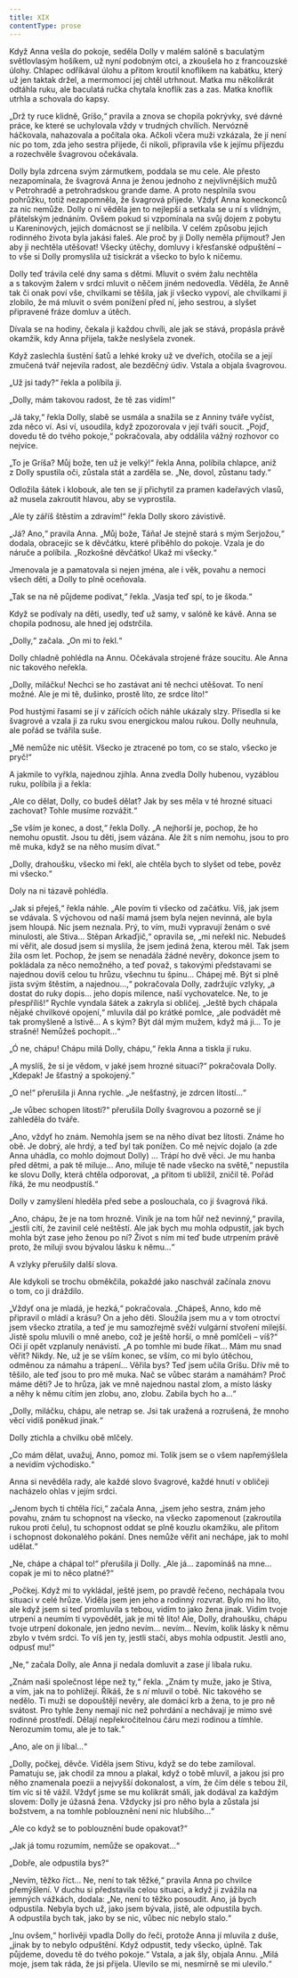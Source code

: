 ```yaml
---
title: XIX
contentType: prose
---
```


<section>

Když Anna vešla do pokoje, seděla Dolly v malém salóně s baculatým světlovlasým hošíkem, už nyní podobným otci, a zkoušela ho z francouzské úlohy. Chlapec odříkával úlohu a přitom kroutil knoflíkem na kabátku, který už jen taktak držel, a mermomocí jej chtěl utrhnout. Matka mu několikrát odtáhla ruku, ale baculatá ručka chytala knoflík zas a zas. Matka knoflík utrhla a schovala do kapsy.

„Drž ty ruce klidně, Gríšo,“ pravila a znova se chopila pokrývky, své dávné práce, ke které se uchylovala vždy v trudných chvílích. Nervózně háčkovala, nahazovala a počítala oka. Ačkoli včera muži vzkázala, že jí není nic po tom, zda jeho sestra přijede, či nikoli, připravila vše k jejímu příjezdu a rozechvěle švagrovou očekávala.

Dolly byla zdrcena svým zármutkem, poddala se mu cele. Ale přesto nezapomínala, že švagrová Anna je ženou jednoho z nejvlivnějších mužů v Petrohradě a petrohradskou grande dame. A proto nesplnila svou pohrůžku, totiž nezapomněla, že švagrová přijede. Vždyť Anna koneckonců za nic nemůže. Dolly o ní věděla jen to nejlepší a setkala se u ní s vlídným, přátelským jednáním. Ovšem pokud si vzpomínala na svůj dojem z pobytu u Kareninových, jejich domácnost se jí nelíbila. V celém způsobu jejich rodinného života byla jakási faleš. Ale proč by ji Dolly neměla přijmout? Jen aby ji nechtěla utěšovat! Všecky útěchy, domluvy i křesťanské odpuštění – to vše si Dolly promyslila už tisíckrát a všecko to bylo k ničemu.

Dolly teď trávila celé dny sama s dětmi. Mluvit o svém žalu nechtěla a s takovým žalem v srdci mluvit o něčem jiném nedovedla. Věděla, že Anně tak či onak poví vše, chvilkami se těšila, jak jí všecko vypoví, ale chvilkami ji zlobilo, že má mluvit o svém ponížení před ní, jeho sestrou, a slyšet připravené fráze domluv a útěch.

Dívala se na hodiny, čekala ji každou chvíli, ale jak se stává, propásla právě okamžik, kdy Anna přijela, takže neslyšela zvonek.

Když zaslechla šustění šatů a lehké kroky už ve dveřích, otočila se a její zmučená tvář nejevila radost, ale bezděčný údiv. Vstala a objala švagrovou.

„Už jsi tady?“ řekla a políbila ji.

„Dolly, mám takovou radost, že tě zas vidím!“

„Já taky,“ řekla Dolly, slabě se usmála a snažila se z Anniny tváře vyčíst, zda něco ví. Asi ví, usoudila, když zpozorovala v její tváři soucit. „Pojď, dovedu tě do tvého pokoje,“ pokračovala, aby oddálila vážný rozhovor co nejvíce.

„To je Gríša? Můj bože, ten už je velký!“ řekla Anna, políbila chlapce, aniž z Dolly spustila oči, zůstala stát a zarděla se. „Ne, dovol, zůstanu tady.“

Odložila šátek i klobouk, ale ten se jí přichytil za pramen kadeřavých vlasů, až musela zakroutit hlavou, aby se vyprostila.

„Ale ty záříš štěstím a zdravím!“ řekla Dolly skoro závistivě.

„Já? Ano,“ pravila Anna. „Můj bože, Táňa! Je stejně stará s mým Serjožou,“ dodala, obracejíc se k děvčátku, které přiběhlo do pokoje. Vzala je do náruče a políbila. „Rozkošné děvčátko! Ukaž mi všecky.“

Jmenovala je a pamatovala si nejen jména, ale i věk, povahu a nemoci všech dětí, a Dolly to plně oceňovala.

„Tak se na ně půjdeme podívat,“ řekla. „Vasja teď spí, to je škoda.“

Když se podívaly na děti, usedly, teď už samy, v salóně ke kávě. Anna se chopila podnosu, ale hned jej odstrčila.

„Dolly,“ začala. „On mi to řekl.“

Dolly chladně pohlédla na Annu. Očekávala strojené fráze soucitu. Ale Anna nic takového neřekla.

„Dolly, miláčku! Nechci se ho zastávat ani tě nechci utěšovat. To není možné. Ale je mi tě, dušinko, prostě líto, ze srdce líto!“

Pod hustými řasami se jí v zářících očích náhle ukázaly slzy. Přisedla si ke švagrové a vzala ji za ruku svou energickou malou rukou. Dolly neuhnula, ale pořád se tvářila suše.

„Mě nemůže nic utěšit. Všecko je ztracené po tom, co se stalo, všecko je pryč!“

A jakmile to vyřkla, najednou zjihla. Anna zvedla Dolly hubenou, vyzáblou ruku, políbila ji a řekla:

„Ale co dělat, Dolly, co budeš dělat? Jak by ses měla v té hrozné situaci zachovat? Tohle musíme rozvážit.“

„Se vším je konec, a dost,“ řekla Dolly. „A nejhorší je, pochop, že ho nemohu opustit. Jsou tu děti, jsem vázána. Ale žít s ním nemohu, jsou to pro mě muka, když se na něho musím dívat.“

„Dolly, drahoušku, všecko mi řekl, ale chtěla bych to slyšet od tebe, pověz mi všecko.“

Doly na ni tázavě pohlédla.

„Jak si přeješ,“ řekla náhle. „Ale povím ti všecko od začátku. Víš, jak jsem se vdávala. S výchovou od naší mamá jsem byla nejen nevinná, ale byla jsem hloupá. Nic jsem neznala. Prý, to vím, muži vypravují ženám o své minulosti, ale Stiva… Stěpan Arkaďjič,“ opravila se, „mi neřekl nic. Nebudeš mi věřit, ale dosud jsem si myslila, že jsem jediná žena, kterou měl. Tak jsem žila osm let. Pochop, že jsem se nenadála žádné nevěry, dokonce jsem to pokládala za něco nemožného, a teď považ, s takovými představami se najednou dovíš celou tu hrůzu, všechnu tu špínu… Chápej mě. Být si plně jista svým štěstím, a najednou…,“ pokračovala Dolly, zadržujíc vzlyky, „a dostat do ruky dopis… jeho dopis milence, naší vychovatelce. Ne, to je přespříliš!“ Rychle vyndala šátek a zakryla si obličej. „Ještě bych chápala nějaké chvilkové opojení,“ mluvila dál po krátké pomlce, „ale podvádět mě tak promyšleně a lstivě… A s kým? Být dál mým mužem, když má ji… To je strašné! Nemůžeš pochopit…“

„Ó ne, chápu! Chápu milá Dolly, chápu,“ řekla Anna a tiskla jí ruku.

„A myslíš, že si je vědom, v jaké jsem hrozné situaci?“ pokračovala Dolly. „Kdepak! Je šťastný a spokojený.“

„O ne!“ přerušila ji Anna rychle. „Je nešťastný, je zdrcen lítostí…“

„Je vůbec schopen lítosti?“ přerušila Dolly švagrovou a pozorně se jí zahleděla do tváře.

„Ano, vždyť ho znám. Nemohla jsem se na něho dívat bez lítosti. Známe ho obě. Je dobrý, ale hrdý, a teď byl tak ponížen. Co mě nejvíc dojalo (a zde Anna uhádla, co mohlo dojmout Dolly) … Trápí ho dvě věci. Je mu hanba před dětmi, a pak tě miluje… Ano, miluje tě nade všecko na světě,“ nepustila ke slovu Dolly, která chtěla odporovat, „a přitom ti ublížil, zničil tě. Pořád říká, že mu neodpustíš.“

Dolly v zamyšlení hleděla před sebe a poslouchala, co jí švagrová říká.

„Ano, chápu, že je na tom hrozně. Viník je na tom hůř než nevinný,“ pravila, „jestli cítí, že zavinil celé neštěstí. Ale jak bych mu mohla odpustit, jak bych mohla být zase jeho ženou po ní? Život s ním mi teď bude utrpením právě proto, že miluji svou bývalou lásku k němu…“

A vzlyky přerušily další slova.

Ale kdykoli se trochu obměkčila, pokaždé jako naschvál začínala znovu o tom, co ji dráždilo.

„Vždyť ona je mladá, je hezká,“ pokračovala. „Chápeš, Anno, kdo mě připravil o mládí a krásu? On a jeho děti. Sloužila jsem mu a v tom otroctví jsem všecko ztratila, a teď je mu samozřejmě svěží vulgární stvoření milejší. Jistě spolu mluvili o mně anebo, což je ještě horší, o mně pomlčeli – víš?“ Oči jí opět vzplanuly nenávistí. „A po tomhle mi bude říkat… Mám mu snad věřit? Nikdy. Ne, už je se vším konec, se vším, co mi bylo útěchou, odměnou za námahu a trápení… Věřila bys? Teď jsem učila Gríšu. Dřív mě to těšilo, ale teď jsou to pro mě muka. Nač se vůbec starám a namáhám? Proč máme děti? Je to hrůza, jak ve mně najednou nastal zlom, a místo lásky a něhy k němu cítím jen zlobu, ano, zlobu. Zabila bych ho a…“

„Dolly, miláčku, chápu, ale netrap se. Jsi tak uražená a rozrušená, že mnoho věcí vidíš poněkud jinak.“

Dolly ztichla a chvilku obě mlčely.

„Co mám dělat, uvažuj, Anno, pomoz mi. Tolik jsem se o všem napřemýšlela a nevidím východisko.“

Anna si nevěděla rady, ale každé slovo švagrové, každé hnutí v obličeji nacházelo ohlas v jejím srdci.

„Jenom bych ti chtěla říci,“ začala Anna, „jsem jeho sestra, znám jeho povahu, znám tu schopnost na všecko, na všecko zapomenout (zakroutila rukou proti čelu), tu schopnost oddat se plně kouzlu okamžiku, ale přitom i schopnost dokonalého pokání. Dnes nemůže věřit ani nechápe, jak to mohl udělat.“

„Ne, chápe a chápal to!“ přerušila ji Dolly. „Ale já… zapomínáš na mne… copak je mi to něco platné?“

„Počkej. Když mi to vykládal, ještě jsem, po pravdě řečeno, nechápala tvou situaci v celé hrůze. Viděla jsem jen jeho a rodinný rozvrat. Bylo mi ho líto, ale když jsem si teď promluvila s tebou, vidím to jako žena jinak. Vidím tvoje utrpení a neumím ti vypovědět, jak je mi tě líto! Ale, Dolly, drahoušku, chápu tvoje utrpení dokonale, jen jedno nevím… nevím… Nevím, kolik lásky k němu zbylo v tvém srdci. To víš jen ty, jestli stačí, abys mohla odpustit. Jestli ano, odpusť mu!“

„Ne,“ začala Dolly, ale Anna jí nedala domluvit a zase jí líbala ruku.

„Znám naši společnost lépe než ty,“ řekla. „Znám ty muže, jako je Stiva, a vím, jak na to pohlížejí. Říkáš, že s _ní_ mluvil o tobě. Nic takového se nedělo. Ti muži se dopouštějí nevěry, ale domácí krb a žena, to je pro ně svátost. Pro tyhle ženy nemají nic než pohrdání a nechávají je mimo své rodinné prostředí. Dělají nepřekročitelnou čáru mezi rodinou a tímhle. Nerozumím tomu, ale je to tak.“

„Ano, ale on ji líbal…“

„Dolly, počkej, děvče. Viděla jsem Stivu, když se do tebe zamiloval. Pamatuju se, jak chodil za mnou a plakal, když o tobě mluvil, a jakou jsi pro něho znamenala poezii a nejvyšší dokonalost, a vím, že čím déle s tebou žil, tím víc si tě vážil. Vždyť jsme se mu kolikrát smáli, jak dodával za každým slovem: Dolly je úžasná žena. Vždycky jsi pro něho byla a zůstala jsi božstvem, a na tomhle poblouznění není nic hlubšího…“

„Ale co když se to poblouznění bude opakovat?“

„Jak já tomu rozumím, nemůže se opakovat…“

„Dobře, ale odpustila bys?“

„Nevím, těžko říct… Ne, není to tak těžké,“ pravila Anna po chvilce přemýšlení. V duchu si představila celou situaci, a když ji zvážila na jemných vážkách, dodala: „Ne, není to těžko posoudit. Ano, já bych odpustila. Nebyla bych už, jako jsem bývala, jistě, ale odpustila bych. A odpustila bych tak, jako by se nic, vůbec nic nebylo stalo.“

„Inu ovšem,“ horlivěji vpadla Dolly do řeči, protože Anna jí mluvila z duše, „jinak by to nebylo odpuštění. Když odpustit, tedy všecko, úplně. Tak půjdeme, dovedu tě do tvého pokoje.“ Vstala, a jak šly, objala Annu. „Milá moje, jsem tak ráda, že jsi přijela. Ulevilo se mi, nesmírně se mi ulevilo.“

</section>
